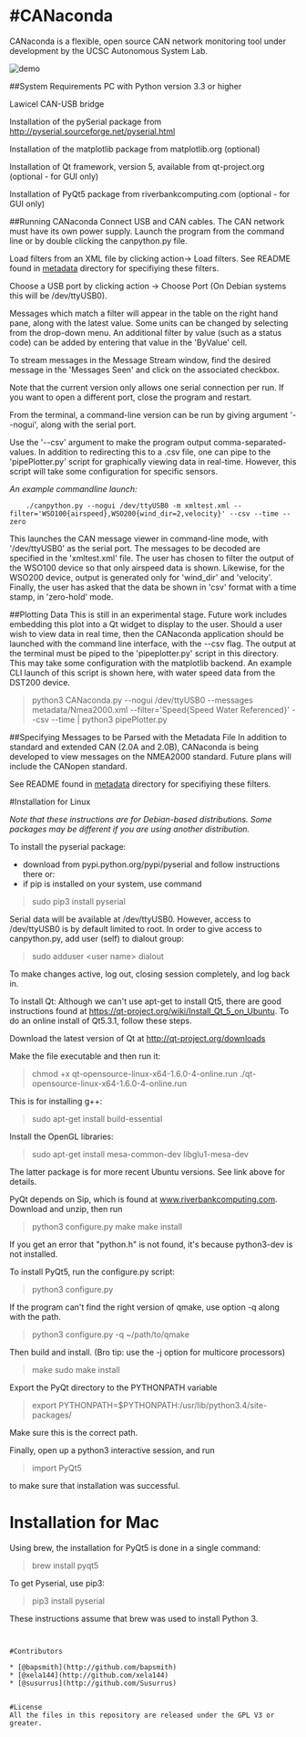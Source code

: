#**CANaconda**
==========
CANaconda is a flexible, open source CAN network monitoring tool under development by the UCSC Autonomous System Lab.

![demo](http://i39.tinypic.com/2gxebg4.jpg)


##System Requirements
PC with Python version 3.3 or higher

Lawicel CAN-USB bridge 

Installation of the pySerial package from http://pyserial.sourceforge.net/pyserial.html

Installation of the matplotlib package from matplotlib.org (optional)

Installation of Qt framework, version 5, available from qt-project.org (optional - for GUI only)

Installation of PyQt5 package from riverbankcomputing.com (optional - for GUI only)


##Running CANaconda
Connect USB and CAN cables. The CAN network must have its own power supply. Launch the program from the command line or by double clicking the canpython.py file.

Load filters from an XML file by clicking action-> Load filters. See README found in [metadata](http://www.github.com/xela144/CANaconda/tree/master/metadata) directory for specifiying these filters.


Choose a USB port by clicking action -> Choose Port (On Debian systems this will be /dev/ttyUSB0).

Messages which match a filter will appear in the table on the right hand pane, along with the latest value. Some units can be changed by selecting from the drop-down menu. An additional filter by value (such as a status code) can be added by entering that value in the 'ByValue' cell.

To stream messages in the Message Stream window, find the desired message in the 'Messages Seen' and click on the associated checkbox.

Note that the current version only allows one serial connection per run. If you want to open a different port, close the program and restart.

From the terminal, a command-line version can be run by giving argument '--nogui', along with the serial port.

Use the '--csv' argument to make the program output comma-separated-values. In addition to redirecting this to a .csv file, one can pipe to the 'pipePlotter.py' script for graphically viewing data in real-time. However, this script will take some configuration for specific sensors.


*An example commandline launch:*
```
    ./canpython.py --nogui /dev/ttyUSB0 -m xmltest.xml --filter='WSO100{airspeed},WSO200{wind_dir=2,velocity}' --csv --time --zero
```

This launches the CAN message viewer in command-line mode, with '/dev/ttyUSB0' as the serial port. The messages to be decoded are specified in the 'xmltest.xml' file. The user has chosen to filter the output of the WSO100 device so that only airspeed data is shown. Likewise, for the WSO200 device, output is generated only for 'wind\_dir' and 'velocity'. Finally, the user has asked that the data be shown in 'csv' format with a time stamp, in 'zero-hold' mode.

##Plotting Data
This is still in an experimental stage. Future work includes embedding this plot into a Qt widget to display to the user. Should a user wish to view data in real time, then the CANaconda application should be launched with the command line interface, with the --csv flag. The output at the terminal must be piped to the 'pipeplotter.py' script in this directory. This may take some configuration with the matplotlib backend. An example CLI launch of this script is shown here, with water speed data from the DST200 device.

> python3 CANaconda.py --nogui /dev/ttyUSB0 --messages metadata/Nmea2000.xml --filter='Speed{Speed Water Referenced}' --csv --time | python3 pipePlotter.py 

##Specifying Messages to be Parsed with the Metadata File
In addition to standard and extended CAN (2.0A and 2.0B), CANaconda is being developed to view messages on the NMEA2000 standard. Future plans will include the CANopen standard. 

See README found in [metadata](http://www.github.com/xela144/CANaconda/tree/master/metadata) directory for specifiying these filters.

#Installation for Linux

_Note that these instructions are for Debian-based distributions. Some packages may be different if you are using another distribution._

To install the pyserial package:
 * download from pypi.python.org/pypi/pyserial and follow instructions there or:
 * if pip is installed on your system, use command

> sudo pip3 install pyserial
     

Serial data will be available at /dev/ttyUSB0. However, access to /dev/ttyUSB0 is by default limited to root. In order to give access to canpython.py, add user (self) to dialout group:

> sudo adduser \<user name\> dialout

To make changes active, log out, closing session completely, and log back in.

To install Qt:
Although we can't use apt-get to install Qt5, there are good instructions found at https://qt-project.org/wiki/Install_Qt_5_on_Ubuntu. To do an online install of Qt5.3.1, follow these steps.

Download the latest version of Qt at http://qt-project.org/downloads

Make the file executable and then run it:

>chmod +x qt-opensource-linux-x64-1.6.0-4-online.run 
>./qt-opensource-linux-x64-1.6.0-4-online.run 

This is for installing g++:

>sudo apt-get install build-essential

Install the OpenGL libraries:

>sudo apt-get install mesa-common-dev libglu1-mesa-dev

The latter package is for more recent Ubuntu versions. See link above for details.

PyQt depends on Sip, which is found at www.riverbankcomputing.com. Download and unzip, then run

>python3 configure.py
>make
>make install

If you get an error that "python.h" is not found, it's because python3-dev is not installed.

To install PyQt5, run the configure.py script:

>python3 configure.py 

If the program can't find the right version of qmake, use option -q along with the path.

>python3 configure.py -q  ~/path/to/qmake
 
Then build and install. (Bro tip: use the -j option for multicore processors)

>make
>sudo make install

Export the PyQt directory to the PYTHONPATH variable
>export PYTHONPATH=$PYTHONPATH:/usr/lib/python3.4/site-packages/

Make sure this is the correct path.

Finally, open up a python3 interactive session, and run
>import PyQt5

to make sure that installation was successful.

# Installation for Mac

Using brew, the installation for PyQt5 is done in a single command:

>brew install pyqt5

To get Pyserial, use pip3:

>pip3 install pyserial

These instructions assume that brew was used to install Python 3.

```


#Contributors

* [@bapsmith](http://github.com/bapsmith)
* [@xela144](http://github.com/xela144)
* [@susurrus](http://github.com/Susurrus)


#License
All the files in this repository are released under the GPL V3 or greater.
